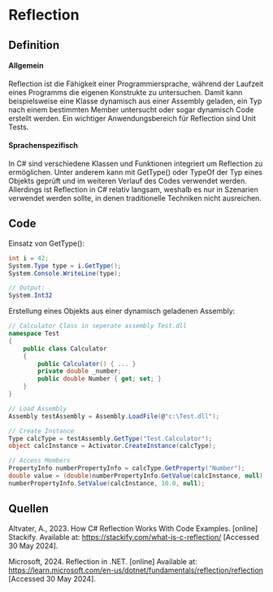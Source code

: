 # Reflection

## Definition

#### Allgemein

Reflection ist die Fähigkeit einer Programmiersprache, während der Laufzeit eines Programms die eigenen Konstrukte zu untersuchen.
Damit kann beispielsweise eine Klasse dynamisch aus einer Assembly geladen, ein Typ nach einem bestimmten Member untersucht oder sogar dynamisch Code erstellt werden.
Ein wichtiger Anwendungsbereich für Reflection sind Unit Tests.

#### Sprachenspezifisch

In C# sind verschiedene Klassen und Funktionen integriert um Reflection zu ermöglichen.
Unter anderem kann mit GetType() oder TypeOf der Typ eines Objekts geprüft und im weiteren Verlauf des Codes verwendet werden.
Allerdings ist Reflection in C# relativ langsam, weshalb es nur in Szenarien verwendet werden sollte, in denen traditionelle Techniken nicht ausreichen.

## Code

Einsatz von GetType():
```cs
int i = 42;
System.Type type = i.GetType();
System.Console.WriteLine(type);

// Output:
System.Int32
```

Erstellung eines Objekts aus einer dynamisch geladenen Assembly:

```cs
// Calculator Class in seperate assembly Test.dll
namespace Test
{
    public class Calculator
    {
        public Calculator() { ... }
        private double _number;
        public double Number { get; set; }
    }
}

// Load Assembly
Assembly testAssembly = Assembly.LoadFile(@"c:\Test.dll");

// Create Instance
Type calcType = testAssembly.GetType("Test.Calculator");
object calcInstance = Activator.CreateInstance(calcType);

// Access Members
PropertyInfo numberPropertyInfo = calcType.GetProperty("Number");
double value = (double)numberPropertyInfo.GetValue(calcInstance, null);
numberPropertyInfo.SetValue(calcInstance, 10.0, null);
```


## Quellen

Altvater, A., 2023. How C# Reflection Works With Code Examples. [online] Stackify. Available at: <https://stackify.com/what-is-c-reflection/> [Accessed 30 May 2024].

Microsoft, 2024. Reflection in .NET. [online] Available at: <https://learn.microsoft.com/en-us/dotnet/fundamentals/reflection/reflection> [Accessed 30 May 2024].